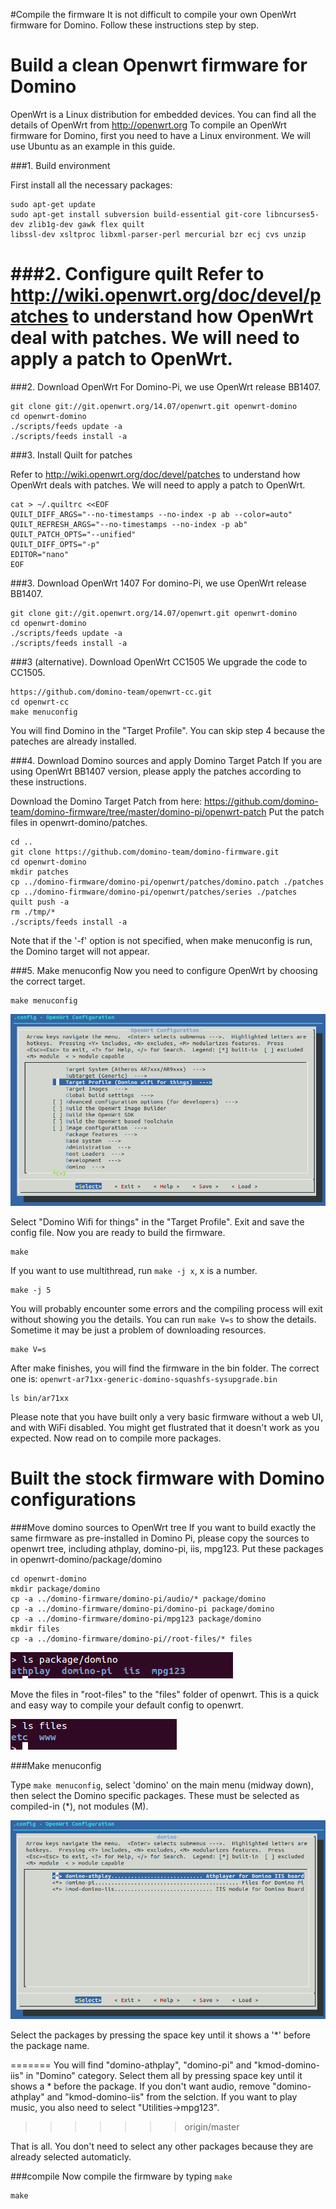 #Compile the firmware
It is not difficult to compile your own OpenWrt firmware for Domino. Follow these instructions step by step.

Build a clean Openwrt firmware for Domino
===============

OpenWrt is a Linux distribution for embedded devices. You can find all the details of OpenWrt from http://openwrt.org
To compile an OpenWrt firmware for Domino, first you need to have a Linux environment. We will use Ubuntu as an example in this guide.

###1. Build environment

First install all the necessary packages:
```
sudo apt-get update 
sudo apt-get install subversion build-essential git-core libncurses5-dev zlib1g-dev gawk flex quilt 
libssl-dev xsltproc libxml-parser-perl mercurial bzr ecj cvs unzip 
```


###2. Configure quilt
Refer to http://wiki.openwrt.org/doc/devel/patches to understand how OpenWrt deal with patches. We will need to apply a patch to OpenWrt.
=======
###2. Download OpenWrt
For Domino-Pi, we use OpenWrt release BB1407.
```
git clone git://git.openwrt.org/14.07/openwrt.git openwrt-domino
cd openwrt-domino
./scripts/feeds update -a
./scripts/feeds install -a
```

###3. Install Quilt for patches

Refer to http://wiki.openwrt.org/doc/devel/patches to understand how OpenWrt deals with patches. We will need to apply a patch to OpenWrt.

```
cat > ~/.quiltrc <<EOF
QUILT_DIFF_ARGS="--no-timestamps --no-index -p ab --color=auto"
QUILT_REFRESH_ARGS="--no-timestamps --no-index -p ab"
QUILT_PATCH_OPTS="--unified"
QUILT_DIFF_OPTS="-p"
EDITOR="nano"
EOF
```

###3. Download OpenWrt 1407
For domino-Pi, we use OpenWrt release BB1407.
```
git clone git://git.openwrt.org/14.07/openwrt.git openwrt-domino
cd openwrt-domino
./scripts/feeds update -a
./scripts/feeds install -a
```

###3 (alternative). Download OpenWrt CC1505
We upgrade the code to CC1505.
```
https://github.com/domino-team/openwrt-cc.git
cd openwrt-cc
make menuconfig
```
You will find Domino in the "Target Profile". You can skip step 4 because the pateches are already installed.

###4. Download Domino sources and apply Domino Target Patch
If you are using OpenWrt BB1407 version, please apply the patches according to these instructions.

Download the Domino Target Patch from here: https://github.com/domino-team/domino-firmware/tree/master/domino-pi/openwrt-patch 
Put the patch files in openwrt-domino/patches.
```
cd ..
git clone https://github.com/domino-team/domino-firmware.git 
cd openwrt-domino
mkdir patches
cp ../domino-firmware/domino-pi/openwrt/patches/domino.patch ./patches
cp ../domino-firmware/domino-pi/openwrt/patches/series ./patches
quilt push -a
rm ./tmp/*
./scripts/feeds install -a
```
Note that if the '-f' option is not specified, when make menuconfig is run, the Domino target will not appear.

###5. Make menuconfig
Now you need to configure OpenWrt by choosing the correct target.
```
make menuconfig
```

![Menuconfig](src/menuconfig.png)

Select "Domino Wifi for things" in the "Target Profile". Exit and save the config file. Now you are ready to build the firmware.
```
make 
```
If you want to use multithread, run `make -j x`, x is a number.
```
make -j 5
```
You will probably encounter some errors and the compiling process will exit without showing you the details. You can run `make V=s` to show the details. Sometime it may be just a problem of downloading resources.
```
make V=s
```
After make finishes, you will find the firmware in the bin folder. The correct one is: `openwrt-ar71xx-generic-domino-squashfs-sysupgrade.bin`
```
ls bin/ar71xx
```

Please note that you have built only a very basic firmware without a web UI, and with WiFi disabled. You might get flustrated that it doesn't work as you expected. Now read on to compile more packages.

Built the stock firmware with Domino configurations
===================

###Move domino sources to OpenWrt tree
If you want to build exactly the same firmware as pre-installed in Domino Pi, please copy the sources to openwrt tree, including athplay, domino-pi, iis, mpg123.
Put these packages in openwrt-domino/package/domino

```
cd openwrt-domino
mkdir package/domino
cp -a ../domino-firmware/domino-pi/audio/* package/domino
cp -a ../domino-firmware/domino-pi/domino-pi package/domino
cp -a ../domino-firmware/domino-pi/mpg123 package/domino
mkdir files
cp -a ../domino-firmware/domino-pi//root-files/* files
```

![Domino packages](src/packages.png)

Move the files in "root-files" to the "files" folder of openwrt. This is a quick and easy way to compile your default config to openwrt.

![Domino root files](src/rootfiles.png)

###Make menuconfig

Type `make menuconfig`, select 'domino' on the main menu (midway down), then select the Domino specific packages. These must be selected as compiled-in (*), not modules (M).


![Domino packages](src/menuconfig-domino.png)


Select the packages by pressing the space key until it shows a '*' before the package name.

=======
You will find "domino-athplay", "domino-pi" and "kmod-domino-iis" in "Domino" category. Select them all by pressing space key until it shows a * before the package. If you don't want audio, remove "domino-athplay" and "kmod-domino-iis" from the selction. If you want to play music, you also need to select "Utilities->mpg123". 
>>>>>>> origin/master

That is all. You don't need to select any other packages because they are already selected automaticly.

###compile
Now compile the firmware by typing `make`
```
make
```


